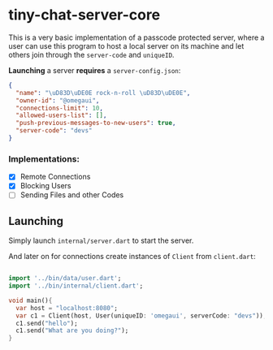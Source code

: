 
# tiny-chat-server-core

This is a very basic implementation of a passcode protected server,
where a user can use this program to host a local server on its machine and let others join through the `server-code`
and `uniqueID`.

**Launching** a server **requires** a `server-config.json`:
```json
{
  "name": "\uD83D\uDE0E rock-n-roll \uD83D\uDE0E",
  "owner-id": "@omegaui",
  "connections-limit": 10,
  "allowed-users-list": [],
  "push-previous-messages-to-new-users": true,
  "server-code": "devs"
}
```

### Implementations:

- [x] Remote Connections
- [x] Blocking Users
- [ ] Sending Files and other Codes

## Launching 
Simply launch `internal/server.dart` to start the server.

And later on for connections create instances of `Client` from `client.dart`:
```dart

import '../bin/data/user.dart';
import '../bin/internal/client.dart';

void main(){
  var host = "localhost:8080";
  var c1 = Client(host, User(uniqueID: 'omegaui', serverCode: "devs"));
  c1.send("hello");
  c1.send("What are you doing?");
}
```

